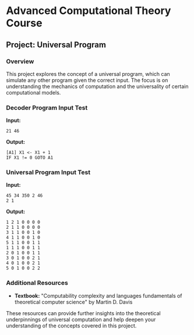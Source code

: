 # Advanced Computational Theory Course

## Project: Universal Program

### Overview

This project explores the concept of a universal program, which can simulate any other program given the correct input. The focus is on understanding the mechanics of computation and the universality of certain computational models.

### Decoder Program Input Test

**Input:**
```
21 46
```

**Output:**
```
[A1] X1 <- X1 + 1
IF X1 != 0 GOTO A1
```

### Universal Program Input Test

**Input:**
```
45 34 350 2 46
2 1
```

**Output:**
```
1 2 1 0 0 0 0 
2 1 1 0 0 0 0 
3 1 1 0 0 1 0 
4 1 1 0 0 1 0 
5 1 1 0 0 1 1 
1 1 1 0 0 1 1 
2 0 1 0 0 1 1 
3 0 1 0 0 2 1 
4 0 1 0 0 2 1 
5 0 1 0 0 2 2 
```


### Additional Resources

- **Textbook:** "Computability complexity and languages fundamentals of theoretical computer science" by Martin D. Davis

These resources can provide further insights into the theoretical underpinnings of universal computation and help deepen your understanding of the concepts covered in this project.
